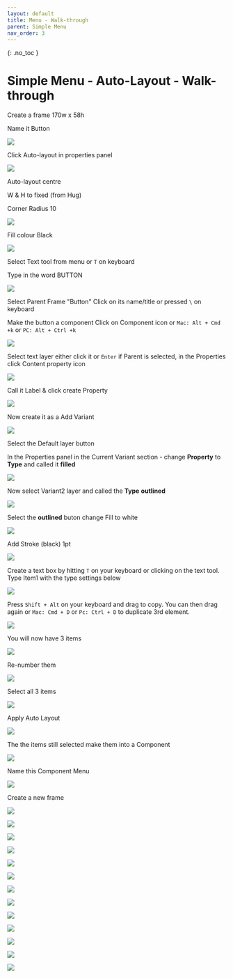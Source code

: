 ```yaml
---
layout: default
title: Menu - Walk-through
parent: Simple Menu
nav_order: 3
---
```


{: .no_toc }

# Simple Menu - Auto-Layout - Walk-through

Create a frame 170w x 58h 

Name it Button

![](../images/img_menu_AL/menu_AL_1.png)

Click Auto-layout in properties panel

![](../images/img_menu_AL/menu_AL_2.png)

Auto-layout centre

W & H to fixed (from Hug)

Corner Radius 10

![](../images/img_menu_AL/menu_AL_3.png)

Fill colour Black

![](../images/img_menu_AL/menu_AL_5.png)

Select Text tool from menu or `T` on keyboard

Type in the word BUTTON


![](../images/img_menu_AL/menu_AL_6.png)

Select Parent Frame "Button" Click on its name/title or pressed `\` on keyboard

Make the button a component Click on Component icon or `Mac: Alt + Cmd +k` or `PC: Alt + Ctrl +k`

![](../images/img_menu_AL/comp_icon.png)

Select text layer either click it or `Enter` if Parent is selected, in the Properties click Content property icon

![](../images/img_menu_AL/prop_icon.png)

Call it Label & click create Property

![](../images/img_menu_AL/make_prop.png)

Now create it as a Add Variant

![](../images/img_menu_AL/menu_AL_9.png)

Select the Default layer button

In the Properties panel in the Current Variant section - change **Property** to **Type** and called it **filled**

![](../images/img_menu_AL/menu_AL_10.png)

Now select Variant2 layer and called the **Type** **outlined**

![](../images/img_menu_AL/menu_AL_11.png)

Select the **outlined** buton change Fill to white

![](../images/img_menu_AL/menu_AL_13.png)

Add Stroke (black) 1pt

![](../images/img_menu_AL/menu_AL_14.png)

Create a text box by hitting `T` on your keyboard or clicking on the text tool. Type Item1 with the type settings below

![](../images/img_menu_AL/text_1.png)

Press `Shift + Alt` on your keyboard and drag to copy. You can then drag again or `Mac: Cmd + D`  or `Pc: Ctrl + D` to duplicate 3rd element.

![](../images/img_menu_AL/drag_drop.gif)

You will now have 3 items

![](../images/img_menu_AL/text_2.png)

Re-number them

![](../images/img_menu_AL/rename.png)

Select all 3 items

![](../images/img_menu_AL/select_all.png)

Apply Auto Layout

![](../images/img_menu_AL/al_text.png)

The the items still selected make them into a Component

![](../images/img_menu_AL/select_all.png)

Name this Component Menu

![](../images/img_menu_AL/var.png)

Create a new frame

![](../images/img_menu_AL/drag_1.png)

![](../images/img_menu_AL/change_button.png)

![](../images/img_menu_AL/before_change_button.png)

![](../images/img_menu_AL/space_2.png)

![](../images/img_menu_AL/spaces_2.png)

![](../images/img_menu_AL/spaced.png)

![](../images/img_menu_AL/AL_cntr.png)

![](../images/img_menu_AL/group_buttons.png)

![](../images/img_menu_AL/2_buttons.png)



![](../images/img_menu_AL/all_prop_item.png)

![](../images/img_menu_AL/item_11.png)

![](../images/img_menu_AL/prop_item_1.png)

![](../images/img_menu_AL/prop_icon.png)


